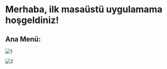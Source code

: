 # Merhaba, ilk masaüstü uygulamama hoşgeldiniz!


 ## Ana Menü:

![1](https://github.com/elfdrkn/Proje3/assets/54261034/b56d1f04-b56b-464d-b11d-fdfcd8242397)


![2](https://github.com/elfdrkn/Proje3/assets/54261034/b278fa2e-ca31-404d-85bb-53f28bd0ed4b)

